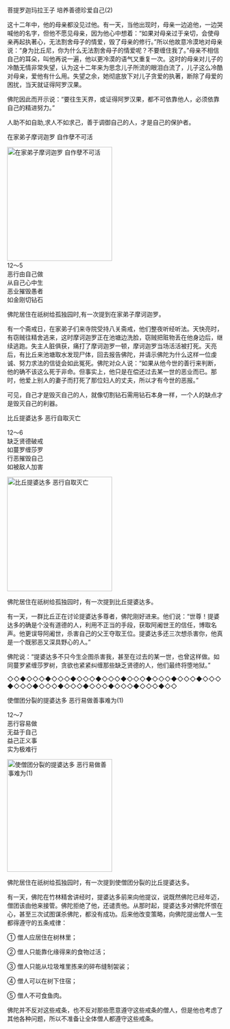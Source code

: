 菩提罗迦玛拉王子 培养善德珍爱自己(2)

这十二年中，他的母亲都没见过他。有一天，当他出现时，母亲一边追他，一边哭喊他的名字，但他不愿见母亲，因为他心中想着：“如果对母亲过于亲切，会使母亲再起执著心，无法割舍母子的情爱，毁了母亲的修行。”所以他故意冷漠地对母亲说：“身为比丘尼，你为什么无法割舍母子的情爱呢？不要缠住我了。”母亲不相信自己的耳朵，叫他再说一遍，他以更冷漠的语气又重复一次。这时的母亲对儿子的冷酷无情非常失望，认为这十二年来为思念儿子所流的眼泪白流了，儿子这么冷酷对母亲，爱他有什么用。失望之余，她彻底放下对儿子贪爱的执著，断除了母爱的困扰，当天就证得阿罗汉果。

佛陀因此而开示说：“要往生天界，或证得阿罗汉果，都不可依靠他人，必须依靠自己的精进努力。”

人助不如自助,求人不如求己，善于调御自己的人，才是自己的保护者。

在家弟子摩诃迦罗 自作孽不可活

<div class="e2">
<img src="images/fjj-53-1.jpg" width="245" height="266" alt="在家弟子摩诃迦罗 自作孽不可活"/>
<div>
12～5<br>
 恶行由自己做<br>
 从自己心中生<br>
 恶业摧毁愚者<br>
 如金刚切钻石
</div>
</div>

佛陀居住在祇树给孤独园时,有一次提到在家弟子摩诃迦罗。

有一个斋戒日，在家弟子们来寺院受持八关斋戒，他们整夜听经听法。天快亮时，有窃贼往精舍逃来，这时摩诃迦罗正在池塘边洗脸，窃贼把赃物丢在他身边后，继续逃跑。失主人脏俱获，痛打了摩诃迦罗一顿，摩诃迦罗当场活活被打死。天亮后，有比丘来池塘取水发现尸体，回去报告佛陀，并请示佛陀为什么这样一位虔诚、努力求法的信徒会如此冤死。佛陀对众人说：“如果从他今世的善行来判断，他的确不该这么死于非命。但事实上，他只是在偿还过去某一世的恶业而已。那时，他爱上别人的妻子而打死了那位妇人的丈夫，所以才有今世的恶报。”

可见，自己才是毁灭自己的人，就像切割钻石需用钻石本身一样，一个人的缺点才是毁灭自己的利器。



比丘提婆达多 恶行自取灭亡

<div class="e2">
<div>
 <p class="p13-5">12～6<br>
 缺乏贤德破戒<br>
 如蔓罗缠莎罗<br>
 行恶摧毁自己<br>
 如被敌人加害</p> 
</div>
<img src="images/fjj-53-2.jpg" width="245" height="267" alt="比丘提婆达多 恶行自取灭亡"/>
</div>

佛陀居住在祇树给孤独园时，有一次提到比丘提婆达多。

有一天，一群比丘正在讨论提婆达多尊者，佛陀刚好进来。他们说：“世尊！提婆达多的确是个没有道德的人，利用不正当的手段，获取阿阇世王的信任，博取名声。他更误导阿阇世，杀害自己的父王夺取王位。提婆达多还三次想杀害你，他真是一个既邪恶又深具野心的人。”

佛陀说：“提婆达多不只今生企图杀害我，甚至在过去的某一世，也曾这样做。如同蔓罗紧缠莎罗树，贪欲也紧紧纠缠那些缺乏贤德的人，他们最终将堕地狱。”

◇◇◆◇◇◇◆◇◇◇◆◇◇◇◆◇◇◇◆◇◇◇◆◇◇◇◆◇◇◇◆◇◇◇◆◇◇◇◆◇◇◇◆◇◇◇◆◇◇◇◆◇◇◇◆◇◇◇◆◇◇



使僧团分裂的提婆达多 恶行易做善事难为(1)



<div class="e2">
<div>
 <p class="p13-5">12～7<br>
 恶行容易做<br>
 无益于自己<br>
 益己正义事<br>
 实为极难行<br>
 </p> 
</div>
<img src="images/fjj-53-3.jpg" width="245" height="263" alt="使僧团分裂的提婆达多 恶行易做善事难为(1)"/>
</div>

佛陀居住在祇树给孤独园时，有一次提到使僧团分裂的比丘提婆达多。

有一天，佛陀在竹林精舍讲经时，提婆达多前来向他提议，说既然佛陀已经年迈，僧团该由他来接管。佛陀拒绝了他，还谴责他。从那时起，提婆达多对佛陀怀恨在心，甚至三次试图谋杀佛陀，都没有成功。后来他改变策略，向佛陀提出僧人一生都得遵守的五条戒律：

① 僧人应居住在树林里；

② 僧人只能靠化缘得来的食物过活；

③ 僧人只能从垃圾堆里拣来的碎布缝制袈裟；

④ 僧人可以在树下住宿；

⑤ 僧人不可食鱼肉。

佛陀并不反对这些戒条，也不反对那些愿意遵守这些戒条的僧人，但是他也考虑了其他各种问题，所以不准备让全体僧人都遵守这些戒条。
